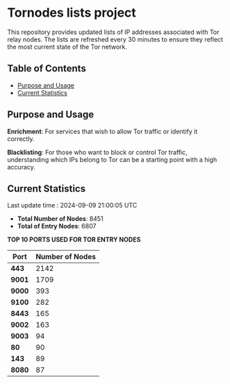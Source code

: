 # Tornodes lists project

This repository provides updated lists of IP addresses associated with Tor relay nodes. The lists are refreshed every 30 minutes to ensure they reflect the most current state of the Tor network.

## Table of Contents

- [Purpose and Usage](#purpose-and-usage)
- [Current Statistics](#current-statistics)


## Purpose and Usage

**Enrichment**: For services that wish to allow Tor traffic or identify it correctly.

**Blacklisting**: For those who want to block or control Tor traffic, understanding which IPs belong to Tor can be a starting point with a high accuracy.

## Current Statistics

Last update time : 2024-09-09 21:00:05 UTC

- **Total Number of Nodes**: 8451
- **Total of Entry Nodes**: 6807

**TOP 10 PORTS USED FOR TOR ENTRY NODES**

| **Port** | **Number of Nodes** |
|------|-----------------|
| **443**   | 2142  |
| **9001**   | 1709  |
| **9000**   | 393  |
| **9100**   | 282  |
| **8443**   | 165  |
| **9002**   | 163  |
| **9003**   | 94  |
| **80**   | 90  |
| **143**   | 89  |
| **8080**   | 87  |

